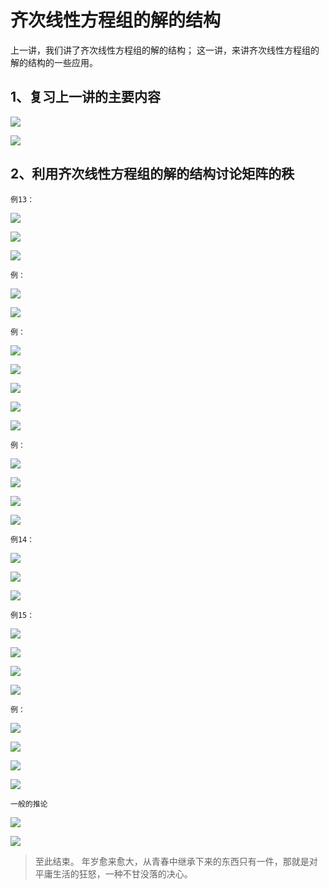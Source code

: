 # 齐次线性方程组的解的结构 #

上一讲，我们讲了齐次线性方程组的解的结构；
这一讲，来讲齐次线性方程组的解的结构的一些应用。

## 1、复习上一讲的主要内容 ##

![](images/039/20180403094000.png)

![](images/039/20180403094107.png)

## 2、利用齐次线性方程组的解的结构讨论矩阵的秩 ##

	例13：

![](images/039/20180403094326.png)

![](images/039/20180403094414.png)

![](images/039/20180403094526.png)

	例：

![](images/039/20180403094725.png)

![](images/039/20180403094840.png)

	例：

![](images/039/20180403095032.png)

![](images/039/20180403095048.png)

![](images/039/20180403095217.png)

![](images/039/20180403095341.png)

![](images/039/20180403095428.png)

	例：

![](images/039/20180403095705.png)

![](images/039/20180403095716.png)

![](images/039/20180403095813.png)

![](images/039/20180403095927.png)

	例14：

![](images/039/20180403100134.png)

![](images/039/20180403100351.png)

![](images/039/20180403100422.png)

	例15：

![](images/039/20180403100628.png)

![](images/039/20180403100852.png)

![](images/039/20180403100906.png)

![](images/039/20180403100948.png)

	例：

![](images/039/20180403101148.png)

![](images/039/20180403101217.png)

![](images/039/20180403101344.png)

![](images/039/20180403101555.png)

	一般的推论

![](images/039/20180403101755.png)

![](images/039/20180403101840.png)

> 至此结束。 年岁愈来愈大，从青春中继承下来的东西只有一件，那就是对平庸生活的狂怒，一种不甘没落的决心。